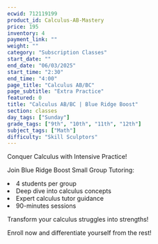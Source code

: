 ```yaml
---
ecwid: 712119199
product_id: Calculus-AB-Mastery
price: 195
inventory: 4
payment_link: ""
weight: ""
category: "Subscription Classes"
start_date: ""
end_date: "06/03/2025"
start_time: "2:30"
end_time: "4:00"
page_title: "Calculus AB/BC"
page_subtitle: "Extra Practice"
featured: 0
title: "Calculus AB/BC | Blue Ridge Boost"
section: classes
day_tags: ["Sunday"]
grade_tags: ["9th", "10th", "11th", "12th"]
subject_tags: ["Math"]
difficulty: "Skill Sculptors"
---
```

<p>Conquer Calculus with Intensive Practice!</p><p>Join Blue Ridge Boost Small Group Tutoring:</p><li>4 students per group</li><li>Deep dive into calculus concepts</li><li>Expert calculus tutor guidance</li><li>90-minutes sessions</li><p>Transform your calculus struggles into strengths!</p><p>Enroll now and differentiate yourself from the rest!</p>
